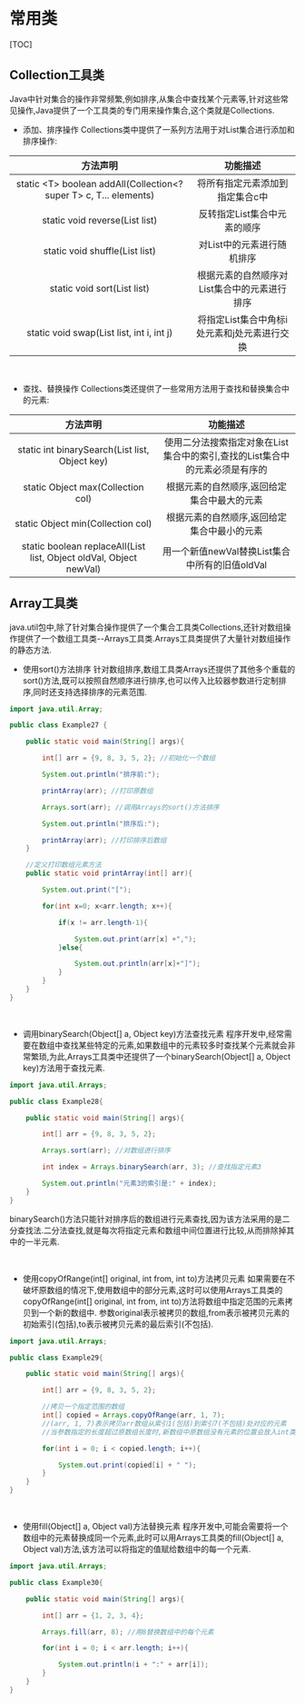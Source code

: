 # 常用类

[TOC]

## Collection工具类

Java中针对集合的操作非常频繁,例如排序,从集合中查找某个元素等,针对这些常见操作,Java提供了一个工具类的专门用来操作集合,这个类就是Collections.

- 添加、排序操作
  Collections类中提供了一系列方法用于对List集合进行添加和排序操作:

|方法声明|功能描述|
|:--:|:--:|
|static \<T\> boolean addAll(Collection\<? super T\> c, T... elements)|将所有指定元素添加到指定集合c中|
|static void reverse(List list)|反转指定List集合中元素的顺序|
|static void shuffle(List list)|对List中的元素进行随机排序|
|static void sort(List list)|根据元素的自然顺序对List集合中的元素进行排序|
|static void swap(List list, int i, int j)|将指定List集合中角标i处元素和j处元素进行交换|

<br/>

- 查找、替换操作
  Collections类还提供了一些常用方法用于查找和替换集合中的元素:

|方法声明|功能描述|
|:--:|:--:|
|static int binarySearch(List list, Object key)|使用二分法搜索指定对象在List集合中的索引,查找的List集合中的元素必须是有序的|
|static Object max(Collection col)|根据元素的自然顺序,返回给定集合中最大的元素|
|static Object min(Collection col)|根据元素的自然顺序,返回给定集合中最小的元素|
|static boolean replaceAll(List list, Object oldVal, Object newVal)|用一个新值newVal替换List集合中所有的旧值oldVal|

## Array工具类

java.util包中,除了针对集合操作提供了一个集合工具类Collections,还针对数组操作提供了一个数组工具类--Arrays工具类.Arrays工具类提供了大量针对数组操作的静态方法.

- 使用sort()方法排序
  针对数组排序,数组工具类Arrays还提供了其他多个重载的sort()方法,既可以按照自然顺序进行排序,也可以传入比较器参数进行定制排序,同时还支持选择排序的元素范围.

```java
import java.util.Array;

public class Example27 {

    public static void main(String[] args){

        int[] arr = {9, 8, 3, 5, 2}; //初始化一个数组

        System.out.println("排序前:"); 

        printArray(arr); //打印原数组

        Arrays.sort(arr); //调用Arrays的sort()方法排序

        System.out.println("排序后:");

        printArray(arr); //打印排序后数组
    }

    //定义打印数组元素方法
    public static void printArray(int[] arr){

        System.out.print("[");

        for(int x=0; x<arr.length; x++){

            if(x != arr.length-1){

                System.out.print(arr[x] +",");
            }else{

                System.out.println(arr[x]+"]");
            }
        }
    }
}
```

<br/>

- 调用binarySearch(Object[] a, Object key)方法查找元素
  程序开发中,经常需要在数组中查找某些特定的元素,如果数组中的元素较多时查找某个元素就会非常繁琐,为此,Arrays工具类中还提供了一个binarySearch(Object[] a, Object key)方法用于查找元素.

```java
import java.util.Arrays;

public class Example28{

    public static void main(String[] args){

        int[] arr = {9, 8, 3, 5, 2};

        Arrays.sort(arr); //对数组进行排序

        int index = Arrays.binarySearch(arr, 3); //查找指定元素3

        System.out.println("元素3的索引是:" + index);
    }
}
```

binarySearch()方法只能针对排序后的数组进行元素查找,因为该方法采用的是二分查找法.二分法查找,就是每次将指定元素和数组中间位置进行比较,从而排除掉其中的一半元素.

<br/>

- 使用copyOfRange(int[] original, int from, int to)方法拷贝元素
  如果需要在不破坏原数组的情况下,使用数组中的部分元素,这时可以使用Arrays工具类的copyOfRange(int[] original, int from, int to)方法将数组中指定范围的元素拷贝到一个新的数组中. 参数original表示被拷贝的数组,from表示被拷贝元素的初始索引(包括),to表示被拷贝元素的最后索引(不包括).

```java
import java.util.Arrays;

public class Example29{

    public static void main(String[] args){

        int[] arr = {9, 8, 3, 5, 2};

        //拷贝一个指定范围的数组
        int[] copied = Arrays.copyOfRange(arr, 1, 7);
        //(arr, 1, 7)表示拷贝arr数组从索引1(包括)到索引7(不包括)处对应的元素
        //当参数指定的长度超过原数组长度时,新数组中原数组没有元素的位置会放入int类型数组的默认值0

        for(int i = 0; i < copied.length; i++){

            System.out.print(copied[i] + " ");
        }
    }
}
```

<br/>

- 使用fill(Object[] a, Object val)方法替换元素
  程序开发中,可能会需要将一个数组中的元素替换成同一个元素,此时可以用Arrays工具类的fill(Object[] a, Object val)方法,该方法可以将指定的值赋给数组中的每一个元素.

```java
import java.util.Arrays;

public class Example30{

    public static void main(String[] args){

        int[] arr = {1, 2, 3, 4};

        Arrays.fill(arr, 8); //用8替换数组中的每个元素

        for(int i = 0; i < arr.length; i++){

            System.out.println(i + ":" + arr[i]);
        }
    }
}
```
